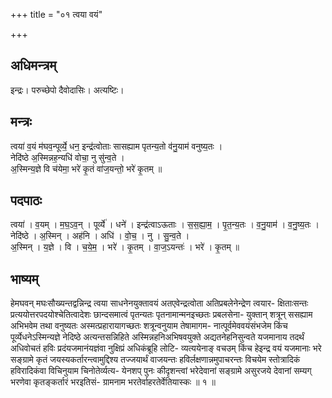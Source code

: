 +++
title = "०१ त्वया वयं"

+++
## अधिमन्त्रम्
इन्द्रः। परुच्छेपो दैवोदासिः। अत्यष्टिः।

## मन्त्रः
त्वया॑ व॒यं म॑घव॒न्पूर्व्ये॒ धन॒ इन्द्र॑त्वोताः सासह्याम पृतन्य॒तो व॑नु॒याम॑ वनुष्य॒तः ।  
नेदि॑ष्ठे अ॒स्मिन्नह॒न्यधि॑ वोचा॒ नु सु॑न्व॒ते ।  
अ॒स्मिन्य॒ज्ञे वि च॑येमा॒ भरे॑ कृ॒तं वा॑ज॒यन्तो॒ भरे॑ कृ॒तम् ॥

## पदपाठः
त्वया॑ । व॒यम् । म॒घ॒ऽव॒न् । पूर्व्ये॑ । धने॑ । इन्द्र॑त्वाऽऊताः । स॒स॒ह्या॒म॒ । पृ॒त॒न्य॒तः । व॒नु॒याम॑ । व॒नु॒ष्य॒तः ।  
नेदि॑ष्ठे । अ॒स्मिन् । अह॑नि । अधि॑ । वो॒च॒ । नु । सु॒न्व॒ते ।  
अ॒स्मिन् । य॒ज्ञे । वि । च॒ये॒म॒ । भरे॑ । कृ॒तम् । वा॒ज॒ऽयन्तः॑ । भरे॑ । कृ॒तम् ॥

## भाष्यम्
हेमघवन् मघःसौख्यन्तद्वन्निन्द्र त्वया साधनेनयुक्तावयं अतएवेन्द्रत्वोता अतिप्रबलेनेन्द्रेण त्वयार- क्षिताःसन्तः प्रत्ययोत्तरपदयोश्चेतित्वादेशः छान्दसमात्वं पृतन्यतः पृतनामान्मनइच्छतः प्रबलसेना- युक्तान् शत्रून् ससह्याम अभिभवेम तथा वनुष्यतः अस्मत्प्रहारायागच्छतः शत्रून्वनुयाम तेषामागम- नात्पूर्वमेववयंसंभजेम किंच पूर्व्येधनेऽस्मिन्यज्ञे नेदिष्ठे अत्यन्तसन्निहिते अस्मिन्नहनिअभिषवयुक्ते अद्यतनेहनिसुन्वते यजमानाय तदर्थं अधिवोचतं हविः प्रदंयजमानंयज्ञंवा नुक्षिप्रं अधिकंब्रूहि लोटि- व्यत्ययेनाङ् वचउम् किंच हेइन्द्र वयं यजमानाः भरे सङ्ग्रामे कृतं जयस्यकर्तारन्त्वामुद्दिश्य तज्जयार्थं वाजयन्तः हविर्लक्षणान्नमुपाचरन्तः विचयेम स्तोत्रादिकं हविरादिकंवा विचिनुयाम चिनोतेर्व्यत्य- येनशप् पुनः कीदृशन्त्वां भरेदेवानां सङ्ग्रामे असुरजये देवानां सम्यग् भरणेवा कृतङ्कर्तारं भरइतिसं- ग्रामनाम भरतेर्वाहरतेर्वेतियास्कः ॥ १ ॥